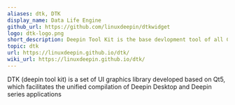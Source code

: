 ```yaml
---
aliases: dtk, DTK
display_name: Data Life Engine
github_url: https://github.com/linuxdeepin/dtkwidget
logo: dtk-logo.png
short_description: Deepin Tool Kit is the base devlopment tool of all C++/Qt Developer work on Deepin.
topic: dtk
url: https://linuxdeepin.github.io/dtk/
wiki_url: https://linuxdeepin.github.io/dtk/
---
```

DTK (deepin tool kit) is a set of UI graphics library developed based on Qt5, which facilitates the unified compilation of Deepin Desktop and Deepin series applications